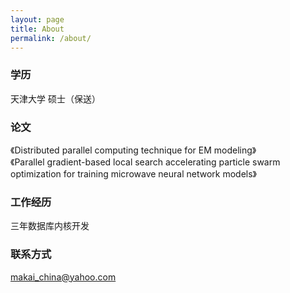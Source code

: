```yaml
---
layout: page
title: About
permalink: /about/
---
```


### 学历  

天津大学 硕士（保送）   

### 论文  

《Distributed parallel computing technique for EM modeling》    
《Parallel gradient-based local search accelerating particle swarm optimization for training microwave neural network models》  


### 工作经历

三年数据库内核开发  

### 联系方式

[makai_china@yahoo.com](mailto:makai_china@yahoo.com)
